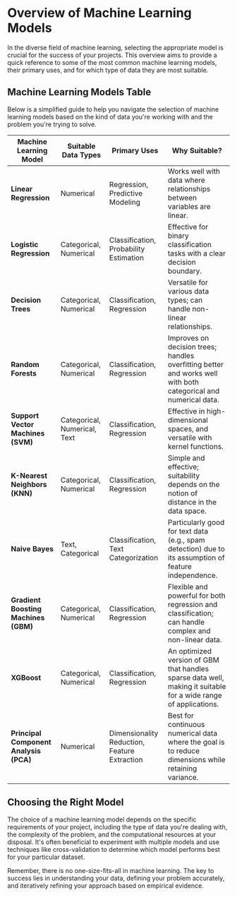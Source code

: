 # Overview of Machine Learning Models

In the diverse field of machine learning, selecting the appropriate model is crucial for the success of your projects. This overview aims to provide a quick reference to some of the most common machine learning models, their primary uses, and for which type of data they are most suitable.

## Machine Learning Models Table

Below is a simplified guide to help you navigate the selection of machine learning models based on the kind of data you're working with and the problem you're trying to solve.

| Machine Learning Model | Suitable Data Types | Primary Uses | Why Suitable? |
|------------------------|---------------------|--------------|---------------|
| **Linear Regression** | Numerical | Regression, Predictive Modeling | Works well with data where relationships between variables are linear. |
| **Logistic Regression** | Categorical, Numerical | Classification, Probability Estimation | Effective for binary classification tasks with a clear decision boundary. |
| **Decision Trees** | Categorical, Numerical | Classification, Regression | Versatile for various data types; can handle non-linear relationships. |
| **Random Forests** | Categorical, Numerical | Classification, Regression | Improves on decision trees; handles overfitting better and works well with both categorical and numerical data. |
| **Support Vector Machines (SVM)** | Categorical, Numerical, Text | Classification, Regression | Effective in high-dimensional spaces, and versatile with kernel functions. |
| **K-Nearest Neighbors (KNN)** | Categorical, Numerical | Classification, Regression | Simple and effective; suitability depends on the notion of distance in the data space. |
| **Naive Bayes** | Text, Categorical | Classification, Text Categorization | Particularly good for text data (e.g., spam detection) due to its assumption of feature independence. |
| **Gradient Boosting Machines (GBM)** | Categorical, Numerical | Classification, Regression | Flexible and powerful for both regression and classification; can handle complex and non-linear data. |
| **XGBoost** | Categorical, Numerical | Classification, Regression | An optimized version of GBM that handles sparse data well, making it suitable for a wide range of applications. |
| **Principal Component Analysis (PCA)** | Numerical | Dimensionality Reduction, Feature Extraction | Best for continuous numerical data where the goal is to reduce dimensions while retaining variance. |

## Choosing the Right Model

The choice of a machine learning model depends on the specific requirements of your project, including the type of data you're dealing with, the complexity of the problem, and the computational resources at your disposal. It's often beneficial to experiment with multiple models and use techniques like cross-validation to determine which model performs best for your particular dataset.

Remember, there is no one-size-fits-all in machine learning. The key to success lies in understanding your data, defining your problem accurately, and iteratively refining your approach based on empirical evidence.
